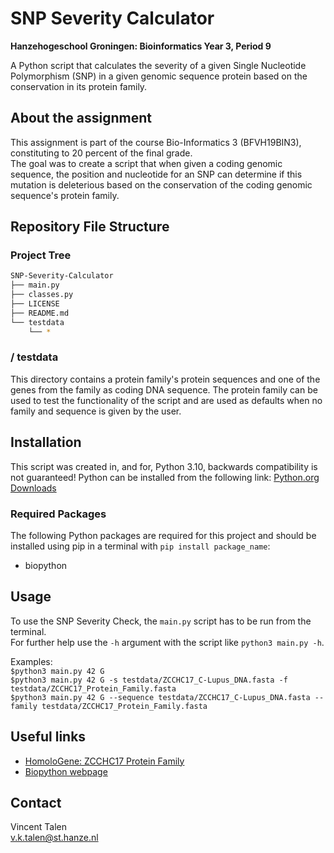 # SNP Severity Calculator
**Hanzehogeschool Groningen: Bioinformatics Year 3, Period 9**

A Python script that calculates the severity of a given Single Nucleotide Polymorphism (SNP) in a given genomic sequence protein based on the conservation in its protein family.

## About the assignment
This assignment is part of the course Bio-Informatics 3 (BFVH19BIN3), constituting to 20 percent of the final grade.  
The goal was to create a script that when given a coding genomic sequence, the position and nucleotide for an SNP can determine if this mutation is deleterious based on the conservation of the coding genomic sequence's protein family.

## Repository File Structure
### Project Tree
```bash
SNP-Severity-Calculator
├── main.py
├── classes.py
├── LICENSE
├── README.md
└── testdata
    └── *
```

### / testdata
This directory contains a protein family's protein sequences and one of the genes from the family as coding DNA sequence.
The protein family can be used to test the functionality of the script and are used as defaults when no family and sequence is given by the user.

## Installation
This script was created in, and for, Python 3.10, backwards compatibility is not guaranteed!
Python can be installed from the following link: [Python.org Downloads](https://www.python.org/downloads/)

### Required Packages
The following Python packages are required for this project and should be installed using pip in a terminal with `pip install package_name`:
- biopython

## Usage
To use the SNP Severity Check, the `main.py` script has to be run from the terminal.  
For further help use the `-h` argument with the script like `python3 main.py -h`.  

Examples:  
```$python3 main.py 42 G```  
```$python3 main.py 42 G -s testdata/ZCCHC17_C-Lupus_DNA.fasta -f testdata/ZCCHC17_Protein_Family.fasta```  
```$python3 main.py 42 G --sequence testdata/ZCCHC17_C-Lupus_DNA.fasta --family testdata/ZCCHC17_Protein_Family.fasta```

## Useful links
* [HomoloGene: ZCCHC17 Protein Family](https://www.ncbi.nlm.nih.gov/homologene/32319)
* [Biopython webpage](https://biopython.org/)

## Contact
Vincent Talen  
v.k.talen@st.hanze.nl
